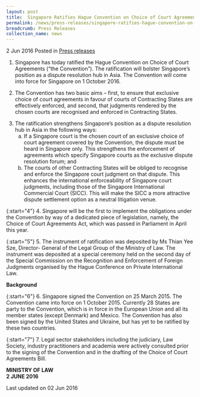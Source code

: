 ```yaml
---
layout: post
title:  Singapore Ratifies Hague Convention on Choice of Court Agreements
permalink: /news/press-releases/singapore-ratifies-hague-convention-on-choice-of-court-agreement
breadcrumb: Press Releases
collection_name: news
---
```

2 Jun 2016 Posted in [Press releases](/news/press-releases)

1. Singapore has today ratified the Hague Convention on Choice of Court Agreements (“the Convention”). The ratification will bolster Singapore’s position as a dispute resolution hub in Asia. The Convention will come into force for Singapore on 1 October 2016.


2. The Convention has two basic aims – first, to ensure that exclusive choice of court agreements in favour of courts of Contracting States are effectively enforced, and second, that judgments rendered by the chosen courts are recognised and enforced in Contracting States.

<ol start="3">
<li>The ratification strengthens Singapore’s position as a dispute resolution hub in Asia in the following ways:

<ol style="list-style-type: lower-alpha;">
<li>If a Singapore court is the chosen court of an exclusive choice of court agreement covered by the Convention, the dispute must be heard in Singapore only. This strengthens the enforcement of agreements which specify Singapore courts as the exclusive dispute resolution forum; and</li>
<li>The courts of other Contracting States will be obliged to recognise and enforce the Singapore court judgment on that dispute. This enhances the international enforceability of Singapore court judgments, including those of the Singapore International Commercial Court (SICC). This will make the SICC a more attractive dispute settlement option as a neutral litigation venue.</li>
</ol>
</li>
</ol>

{:start="4"}
4. Singapore will be the first to implement the obligations under the Convention by way of a dedicated piece of legislation, namely, the Choice of Court Agreements Act, which was passed in Parliament in April this year.

{:start="5"}
5. The instrument of ratification was deposited by Ms Thian Yee Sze, Director- General of the Legal Group of the Ministry of Law. The instrument was deposited at a special ceremony held on the second day of the Special Commission on the Recognition and Enforcement of Foreign Judgments organised by the Hague Conference on Private International Law.

**Background**

{:start="6"}
6. Singapore signed the Convention on 25 March 2015. The Convention came into force on 1 October 2015. Currently 28 States are party to the Convention, which is in force in the European Union and all its member states (except Denmark) and Mexico. The Convention has also been signed by the United States and Ukraine, but has yet to be ratified by these two countries.

{:start="7"}
7. Legal sector stakeholders including the judiciary, Law Society, industry practitioners and academia were actively consulted prior to the signing of the Convention and in the drafting of the Choice of Court Agreements Bill.

**MINISTRY OF LAW**  
**2 JUNE 2016**

<p class="right-side-updated">Last updated on 02 Jun 2016</p>
